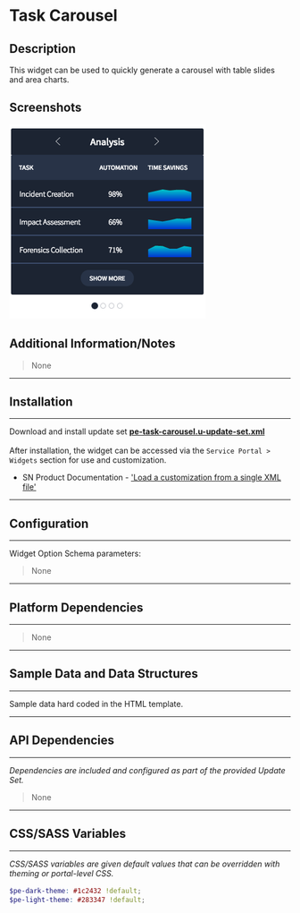 # Task Carousel

## Description

This widget can be used to quickly generate a carousel with table slides and area charts.

## Screenshots
![](../images/pe-task-carousel.png)

## Additional Information/Notes
> None
---
## Installation
---
Download and install update set **[pe-task-carousel.u-update-set.xml](https://github.com/platform-experience/serviceportal-widget-library/blob/master/pe-task-carousel/pe-task-carousel.u-update-set.xml)** <br/><br/>
After installation, the widget can be accessed via the `Service Portal > Widgets` section for use and customization.<br/>
* SN Product Documentation - ['Load a customization from a single XML file'](https://docs.servicenow.com/bundle/kingston-application-development/page/build/system-update-sets/task/t_SaveAnUpdateSetAsAnXMLFile.html)

---
## Configuration
---
Widget Option Schema parameters:
> None
---
## Platform Dependencies
---
> None
---
## Sample Data and Data Structures
---
Sample data hard coded in the HTML template.

---
## API Dependencies
---
<i>Dependencies are included and configured as part of the provided Update Set.</i>
> None
---
## CSS/SASS Variables
---
_CSS/SASS variables are given default values that can be overridden with theming or portal-level CSS._

```scss
$pe-dark-theme: #1c2432 !default;
$pe-light-theme: #283347 !default;
```